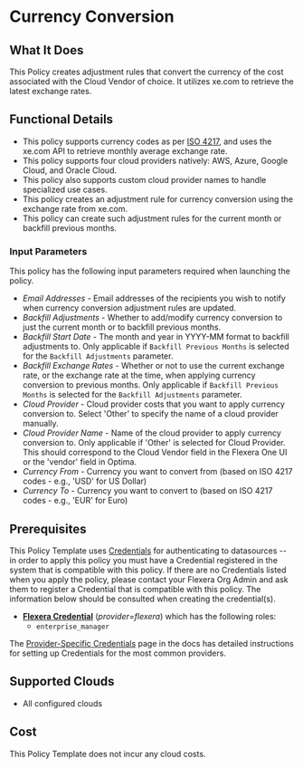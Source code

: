 # Currency Conversion

## What It Does

This Policy creates adjustment rules that convert the currency of the cost associated with the Cloud Vendor of choice. It utilizes xe.com to retrieve the latest exchange rates.

## Functional Details

- This policy supports currency codes as per [ISO 4217](https://www.xe.com/iso4217.php), and uses the xe.com API to retrieve monthly average exchange rate.
- This policy supports four cloud providers natively: AWS, Azure, Google Cloud, and Oracle Cloud.
- This policy also supports custom cloud provider names to handle specialized use cases.
- This policy creates an adjustment rule for currency conversion using the exchange rate from xe.com.
- This policy can create such adjustment rules for the current month or backfill previous months.

### Input Parameters

This policy has the following input parameters required when launching the policy.

- *Email Addresses* - Email addresses of the recipients you wish to notify when currency conversion adjustment rules are updated.
- *Backfill Adjustments* - Whether to add/modify currency conversion to just the current month or to backfill previous months.
- *Backfill Start Date* - The month and year in YYYY-MM format to backfill adjustments to. Only applicable if `Backfill Previous Months` is selected for the `Backfill Adjustments` parameter.
- *Backfill Exchange Rates* - Whether or not to use the current exchange rate, or the exchange rate at the time, when applying currency conversion to previous months. Only applicable if `Backfill Previous Months` is selected for the `Backfill Adjustments` parameter.
- *Cloud Provider* - Cloud provider costs that you want to apply currency conversion to. Select 'Other' to specify the name of a cloud provider manually.
- *Cloud Provider Name* - Name of the cloud provider to apply currency conversion to. Only applicable if 'Other' is selected for Cloud Provider. This should correspond to the Cloud Vendor field in the Flexera One UI or the 'vendor' field in Optima.
- *Currency From* - Currency you want to convert from (based on ISO 4217 codes - e.g., 'USD' for US Dollar)
- *Currency To* - Currency you want to convert to (based on ISO 4217 codes - e.g., 'EUR' for Euro)

## Prerequisites

This Policy Template uses [Credentials](https://docs.flexera.com/flexera/EN/Automation/ManagingCredentialsExternal.htm) for authenticating to datasources -- in order to apply this policy you must have a Credential registered in the system that is compatible with this policy. If there are no Credentials listed when you apply the policy, please contact your Flexera Org Admin and ask them to register a Credential that is compatible with this policy. The information below should be consulted when creating the credential(s).

- [**Flexera Credential**](https://docs.flexera.com/flexera/EN/Automation/ProviderCredentials.htm) (*provider=flexera*) which has the following roles:
  - `enterprise_manager`

The [Provider-Specific Credentials](https://docs.flexera.com/flexera/EN/Automation/ProviderCredentials.htm) page in the docs has detailed instructions for setting up Credentials for the most common providers.

## Supported Clouds

- All configured clouds

## Cost

This Policy Template does not incur any cloud costs.
